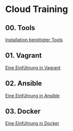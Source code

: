 # Cloud Training

## 00. Tools

[Installation benötigter Tools](00_Install_Tools)

## 01. Vagrant

[Eine Einführung in Vagrant](01_Vagrant)

## 02. Ansible

[Eine Einführung in Ansible](02_Ansible)

## 03. Docker

[Eine Einführung in Docker](03_Docker)
